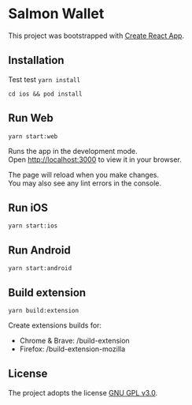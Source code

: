 # Salmon Wallet

This project was bootstrapped with [Create React App](https://github.com/facebook/create-react-app).

## Installation
Test test
`yarn install`

`cd ios && pod install`

## Run Web

`yarn start:web`

Runs the app in the development mode.\
Open [http://localhost:3000](http://localhost:3000) to view it in your browser.

The page will reload when you make changes.\
You may also see any lint errors in the console.

## Run iOS

`yarn start:ios`

## Run Android

`yarn start:android`

## Build extension

`yarn build:extension`

Create extensions builds for:

- Chrome & Brave: /build-extension
- Firefox: /build-extension-mozilla

## License

The project adopts the license [GNU GPL v3.0](https://www.gnu.org/licenses/gpl-3.0.html).

